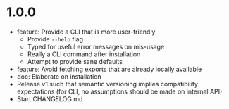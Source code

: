 # 1.0.0

- feature: Provide a CLI that is more user-friendly
  - Provide `--help` flag
  - Typed for useful error messages on mis-usage
  - Really a CLI command after installation
  - Attempt to provide sane defaults
- feature: Avoid fetching exports that are already locally available
- doc: Elaborate on installation
- Release v1 such that semantic versioning implies compatibility expectations (for CLI, no assumptions should be made 
  on internal API)
- Start CHANGELOG.md